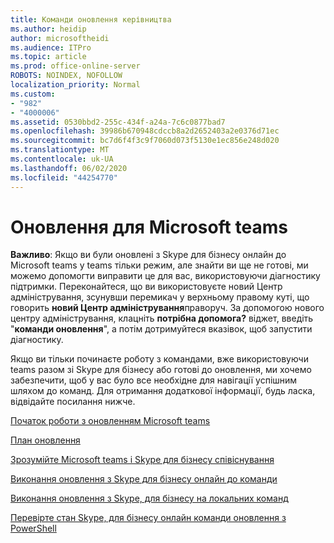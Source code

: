 ```yaml
---
title: Команди оновлення керівництва
ms.author: heidip
author: microsoftheidi
ms.audience: ITPro
ms.topic: article
ms.prod: office-online-server
ROBOTS: NOINDEX, NOFOLLOW
localization_priority: Normal
ms.custom:
- "982"
- "4000006"
ms.assetid: 0530bbd2-255c-434f-a24a-7c6c0877bad7
ms.openlocfilehash: 39986b670948cdccb8a2d2652403a2e0376d71ec
ms.sourcegitcommit: bc7d6f4f3c9f7060d073f5130e1ec856e248d020
ms.translationtype: MT
ms.contentlocale: uk-UA
ms.lasthandoff: 06/02/2020
ms.locfileid: "44254770"
---
```

# <a name="microsoft-teams-upgrade"></a>Оновлення для Microsoft teams

**Важливо**: Якщо ви були оновлені з Skype для бізнесу онлайн до Microsoft teams у teams тільки режим, але знайти ви ще не готові, ми можемо допомогти виправити це для вас, використовуючи діагностику підтримки. Переконайтеся, що ви використовуєте новий Центр адміністрування, зсунувши перемикач у верхньому правому куті, що говорить **новий Центр адміністрування**праворуч. За допомогою нового центру адміністрування, клацніть **потрібна допомога?** віджет, введіть "**команди оновлення**", а потім дотримуйтеся вказівок, щоб запустити діагностику.

Якщо ви тільки починаєте роботу з командами, вже використовуючи teams разом зі Skype для бізнесу або готові до оновлення, ми хочемо забезпечити, щоб у вас було все необхідне для навігації успішним шляхом до команд. Для отримання додаткової інформації, будь ласка, відвідайте посилання нижче.

[Початок роботи з оновленням Microsoft teams](https://docs.microsoft.com/MicrosoftTeams/upgrade-start-here)

[План оновлення](https://docs.microsoft.com/MicrosoftTeams/upgrade-plan-journey)

[Зрозумійте Microsoft teams і Skype для бізнесу співіснування](https://docs.microsoft.com/MicrosoftTeams/teams-and-skypeforbusiness-coexistence-and-interoperability)

[Виконання оновлення з Skype для бізнесу онлайн до команди](https://docs.microsoft.com/MicrosoftTeams/upgrade-to-teams-execute-skypeforbusinessonline)

[Виконання оновлення з Skype, для бізнесу на локальних команд](https://docs.microsoft.com/MicrosoftTeams/upgrade-to-teams-execute-skypeforbusinesshybridonprem)
 
[Перевірте стан Skype, для бізнесу онлайн команди оновлення з PowerShell](https://docs.microsoft.com/powershell/module/skype/get-csteamsupgradestatus?view=skype-ps)